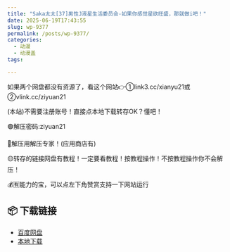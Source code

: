 ```yaml
---
title: "Saka太太[37]男性J液星生活委员会-如果你感觉星欲旺盛，那就做i吧！"
date: 2025-06-19T17:43:55
slug: wp-9377
permalink: /posts/wp-9377/
categories:
  - 动漫
  - 动漫盖
tags:

---
```


如果两个网盘都没有资源了，看这个网站👉①link3.cc/xianyu21或②vlink.cc/ziyuan21

(本站)不需要注册账号！直接点本地下载转存OK？懂吧！

🟢解压密码:ziyuan21

🔵解压用解压专家！(应用商店有)

🟡转存的链接网盘有教程！一定要看教程！按教程操作！不按教程操作你不会解压！

💰🈶能力的宝，可以点左下角赞赏支持一下网站运行

## 📦 下载链接
- [百度网盘](https://blziyuan21.com/pay-download/9377?key=4e841bcbc2&down_id=0)
- [本地下载](https://blziyuan21.com/pay-download/9377?key=4e841bcbc2&down_id=1)

